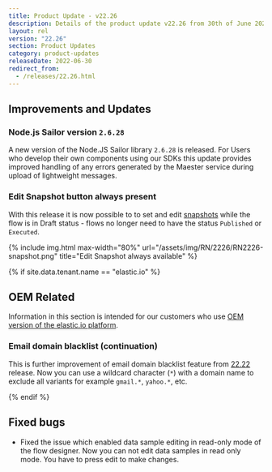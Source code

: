```yaml
---
title: Product Update - v22.26
description: Details of the product update v22.26 from 30th of June 2022.
layout: rel
version: "22.26"
section: Product Updates
category: product-updates
releaseDate: 2022-06-30
redirect_from:
  - /releases/22.26.html
---
```


## Improvements and Updates

### Node.js Sailor version `2.6.28`

A new version of the Node.JS Sailor library `2.6.28` is released. For Users who
develop their own components using our SDKs this update provides improved handling
of any errors generated by the Maester service during upload of lightweight messages.

### Edit Snapshot button always present

With this release it is now possible to to set and edit [snapshots](/developers/snapshot-overview)
while the flow is in Draft status - flows no longer need to have the status
`Published` or `Executed`.

{% include img.html max-width="80%" url="/assets/img/RN/2226/RN2226-snapshot.png" title="Edit Snapshot always available" %}


{% if site.data.tenant.name == "elastic.io" %}

## OEM Related

Information in this section is intended for our customers who use
[OEM version of the elastic.io platform](https://www.elastic.io/saas-embedded-integration/).

### Email domain blacklist (continuation)

This is further improvement of email domain blacklist feature from [22.22](/releases/22/22#email-domain-blacklist)
release. Now you can use a wildcard character (`*`) with a domain name to exclude
all variants for example `gmail.*`, `yahoo.*`, etc.


{% endif %}

## Fixed bugs

*   Fixed the issue which enabled data sample editing in read-only mode of the flow designer. Now you can not edit data samples in read only mode. You have to press edit to make changes.
